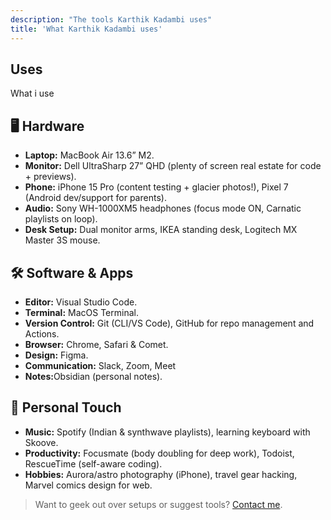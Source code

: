 ```yaml
---
description: "The tools Karthik Kadambi uses"
title: 'What Karthik Kadambi uses'
---
```

<section class="section-inset">
  <div class="flow">
    <h1>Uses</h1>
    <p>What i use</p>
  </div>
</section>
<section class="uses" aria-label="Karthik uses">
  <h2>🖥️ Hardware</h2>
  <ul>
    <li><strong>Laptop:</strong> MacBook Air 13.6” M2.</li>
    <li><strong>Monitor:</strong> Dell UltraSharp 27” QHD (plenty of screen real estate for code + previews).</li>
    <li><strong>Phone:</strong> iPhone 15 Pro (content testing + glacier photos!), Pixel 7 (Android dev/support for parents).</li>
    <li><strong>Audio:</strong> Sony WH-1000XM5 headphones (focus mode ON, Carnatic playlists on loop).</li>
    <li><strong>Desk Setup:</strong> Dual monitor arms, IKEA standing desk, Logitech MX Master 3S mouse.</li>
  </ul>

  <h2>🛠️ Software &amp; Apps</h2>
  <ul>
    <li><strong>Editor:</strong> Visual Studio Code.</li>
    <li><strong>Terminal:</strong> MacOS Terminal.</li>
    <li><strong>Version Control:</strong> Git (CLI/VS Code), GitHub for repo management and Actions.</li>
    <li><strong>Browser:</strong> Chrome, Safari & Comet.</li>
    <li><strong>Design:</strong> Figma.</li>
    <li><strong>Communication:</strong> Slack, Zoom, Meet</li>
    <li><strong>Notes:</strong>Obsidian (personal notes).</li>
  </ul>

  <h2>🎵 Personal Touch</h2>
  <ul>
    <li><strong>Music:</strong> Spotify (Indian &amp; synthwave playlists), learning keyboard with Skoove.</li>
    <li><strong>Productivity:</strong> Focusmate (body doubling for deep work), Todoist, RescueTime (self-aware coding).</li>
    <li><strong>Hobbies:</strong> Aurora/astro photography (iPhone), travel gear hacking, Marvel comics design for web.</li>
  </ul>

  <blockquote>
    Want to geek out over setups or suggest tools? <a href="mailto:krtkram@gmail.com">Contact me</a>.
  </blockquote>
</section>